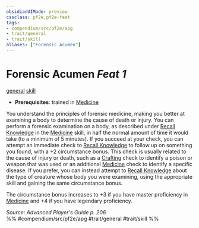 ```yaml
---
obsidianUIMode: preview
cssclass: pf2e,pf2e-feat
tags:
- compendium/src/pf2e/apg
- trait/general
- trait/skill
aliases: ["Forensic Acumen"]
---
```

# Forensic Acumen  *Feat 1*  
[general](/rules/traits/general.md)  [skill](/rules/traits/skill.md)  

- **Prerequisites**: trained in [Medicine](/compendium/skills.md#Medicine)

You understand the principles of forensic medicine, making you better at examining a body to determine the cause of death or injury. You can perform a forensic examination on a body, as described under [Recall Knowledge](/rules/actions/recall-knowledge.md) in the [Medicine](/compendium/skills.md#Medicine) skill, in half the normal amount of time it would take (to a minimum of 5 minutes). If you succeed at your check, you can attempt an immediate check to [Recall Knowledge](/rules/actions/recall-knowledge.md) to follow up on something you found, with a +2 circumstance bonus. This check is usually related to the cause of injury or death, such as a [Crafting](/compendium/skills.md#Crafting) check to identify a poison or weapon that was used or an additional [Medicine](/compendium/skills.md#Medicine) check to identify a specific disease. If you prefer, you can instead attempt to [Recall Knowledge](/rules/actions/recall-knowledge.md) about the type of creature whose body you were examining, using the appropriate skill and gaining the same circumstance bonus.

The circumstance bonus increases to +3 if you have master proficiency in [Medicine](/compendium/skills.md#Medicine) and +4 if you have legendary proficiency.

*Source: Advanced Player's Guide p. 206*  
%% #compendium/src/pf2e/apg #trait/general #trait/skill %%